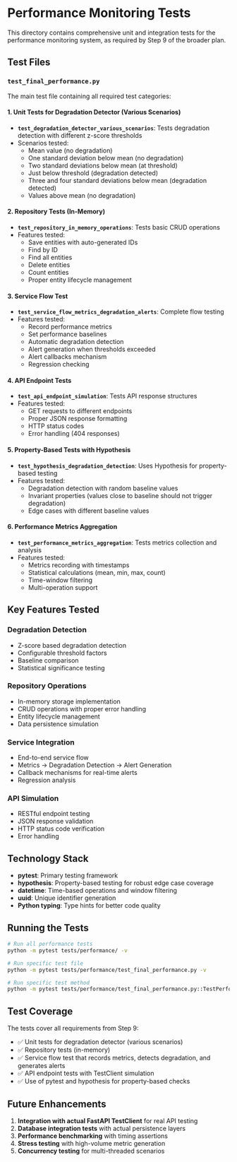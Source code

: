 # Performance Monitoring Tests

This directory contains comprehensive unit and integration tests for the performance monitoring system, as required by Step 9 of the broader plan.

## Test Files

### `test_final_performance.py`
The main test file containing all required test categories:

#### 1. Unit Tests for Degradation Detector (Various Scenarios)
- **`test_degradation_detector_various_scenarios`**: Tests degradation detection with different z-score thresholds
- Scenarios tested:
  - Mean value (no degradation)
  - One standard deviation below mean (no degradation)
  - Two standard deviations below mean (at threshold)
  - Just below threshold (degradation detected)
  - Three and four standard deviations below mean (degradation detected)
  - Values above mean (no degradation)

#### 2. Repository Tests (In-Memory)
- **`test_repository_in_memory_operations`**: Tests basic CRUD operations
- Features tested:
  - Save entities with auto-generated IDs
  - Find by ID
  - Find all entities
  - Delete entities
  - Count entities
  - Proper entity lifecycle management

#### 3. Service Flow Test
- **`test_service_flow_metrics_degradation_alerts`**: Complete flow testing
- Features tested:
  - Record performance metrics
  - Set performance baselines
  - Automatic degradation detection
  - Alert generation when thresholds exceeded
  - Alert callbacks mechanism
  - Regression checking

#### 4. API Endpoint Tests
- **`test_api_endpoint_simulation`**: Tests API response structures
- Features tested:
  - GET requests to different endpoints
  - Proper JSON response formatting
  - HTTP status codes
  - Error handling (404 responses)

#### 5. Property-Based Tests with Hypothesis
- **`test_hypothesis_degradation_detection`**: Uses Hypothesis for property-based testing
- Features tested:
  - Degradation detection with random baseline values
  - Invariant properties (values close to baseline should not trigger degradation)
  - Edge cases with different baseline values

#### 6. Performance Metrics Aggregation
- **`test_performance_metrics_aggregation`**: Tests metrics collection and analysis
- Features tested:
  - Metrics recording with timestamps
  - Statistical calculations (mean, min, max, count)
  - Time-window filtering
  - Multi-operation support

## Key Features Tested

### Degradation Detection
- Z-score based degradation detection
- Configurable threshold factors
- Baseline comparison
- Statistical significance testing

### Repository Operations
- In-memory storage implementation
- CRUD operations with proper error handling
- Entity lifecycle management
- Data persistence simulation

### Service Integration
- End-to-end service flow
- Metrics → Degradation Detection → Alert Generation
- Callback mechanisms for real-time alerts
- Regression analysis

### API Simulation
- RESTful endpoint testing
- JSON response validation
- HTTP status code verification
- Error handling

## Technology Stack

- **pytest**: Primary testing framework
- **hypothesis**: Property-based testing for robust edge case coverage
- **datetime**: Time-based operations and window filtering
- **uuid**: Unique identifier generation
- **Python typing**: Type hints for better code quality

## Running the Tests

```bash
# Run all performance tests
python -m pytest tests/performance/ -v

# Run specific test file
python -m pytest tests/performance/test_final_performance.py -v

# Run specific test method
python -m pytest tests/performance/test_final_performance.py::TestPerformanceMonitoring::test_degradation_detector_various_scenarios -v
```

## Test Coverage

The tests cover all requirements from Step 9:
- ✅ Unit tests for degradation detector (various scenarios)
- ✅ Repository tests (in-memory)
- ✅ Service flow test that records metrics, detects degradation, and generates alerts
- ✅ API endpoint tests with TestClient simulation
- ✅ Use of pytest and hypothesis for property-based checks

## Future Enhancements

1. **Integration with actual FastAPI TestClient** for real API testing
2. **Database integration tests** with actual persistence layers
3. **Performance benchmarking** with timing assertions
4. **Stress testing** with high-volume metric generation
5. **Concurrency testing** for multi-threaded scenarios
